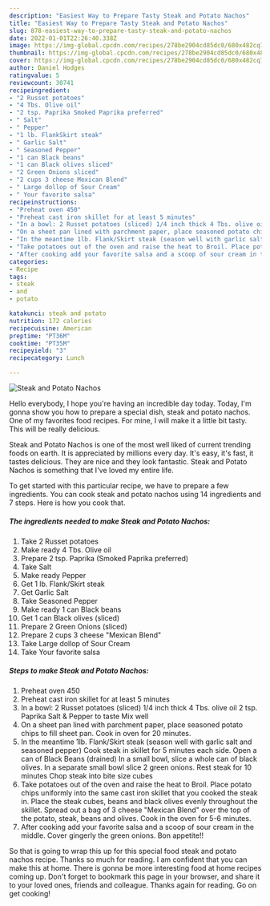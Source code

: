 ```yaml
---
description: "Easiest Way to Prepare Tasty Steak and Potato Nachos"
title: "Easiest Way to Prepare Tasty Steak and Potato Nachos"
slug: 878-easiest-way-to-prepare-tasty-steak-and-potato-nachos
date: 2022-01-01T22:26:40.338Z
image: https://img-global.cpcdn.com/recipes/278be2904cd85dc0/680x482cq70/steak-and-potato-nachos-recipe-main-photo.jpg
thumbnail: https://img-global.cpcdn.com/recipes/278be2904cd85dc0/680x482cq70/steak-and-potato-nachos-recipe-main-photo.jpg
cover: https://img-global.cpcdn.com/recipes/278be2904cd85dc0/680x482cq70/steak-and-potato-nachos-recipe-main-photo.jpg
author: Daniel Hodges
ratingvalue: 5
reviewcount: 30741
recipeingredient:
- "2 Russet potatoes"
- "4 Tbs. Olive oil"
- "2 tsp. Paprika Smoked Paprika preferred"
- " Salt"
- " Pepper"
- "1 lb. FlankSkirt steak"
- " Garlic Salt"
- " Seasoned Pepper"
- "1 can Black beans"
- "1 can Black olives sliced"
- "2 Green Onions sliced"
- "2 cups 3 cheese Mexican Blend"
- " Large dollop of Sour Cream"
- " Your favorite salsa"
recipeinstructions:
- "Preheat oven 450"
- "Preheat cast iron skillet for at least 5 minutes"
- "In a bowl: 2 Russet potatoes (sliced) 1/4 inch thick 4 Tbs. olive oil 2 tsp. Paprika Salt &amp; Pepper to taste Mix well"
- "On a sheet pan lined with parchment paper, place seasoned potato chips to fill sheet pan. Cook in oven for 20 minutes."
- "In the meantime 1lb. Flank/Skirt steak (season well with garlic salt and seasoned pepper) Cook steak in skillet for 5 minutes each side. Open a can of Black Beans (drained) In a small bowl, slice a whole can of black olives. In a separate small bowl slice 2 green onions. Rest steak for 10 minutes Chop steak into bite size cubes"
- "Take potatoes out of the oven and raise the heat to Broil. Place potato chips uniformly into the same cast iron skillet that you cooked the steak in. Place the steak cubes, beans and black olives evenly throughout the skillet. Spread out a bag of 3 cheese &#34;Mexican Blend&#34; over the top of the potato, steak, beans and olives. Cook in the oven for 5-6 minutes."
- "After cooking add your favorite salsa and a scoop of sour cream in the middle. Cover gingerly the green onions. Bon appetite!!"
categories:
- Recipe
tags:
- steak
- and
- potato

katakunci: steak and potato 
nutrition: 172 calories
recipecuisine: American
preptime: "PT36M"
cooktime: "PT35M"
recipeyield: "3"
recipecategory: Lunch

---
```



![Steak and Potato Nachos](https://img-global.cpcdn.com/recipes/278be2904cd85dc0/680x482cq70/steak-and-potato-nachos-recipe-main-photo.jpg)

Hello everybody, I hope you're having an incredible day today. Today, I'm gonna show you how to prepare a special dish, steak and potato nachos. One of my favorites food recipes. For mine, I will make it a little bit tasty. This will be really delicious.



Steak and Potato Nachos is one of the most well liked of current trending foods on earth. It is appreciated by millions every day. It's easy, it's fast, it tastes delicious. They are nice and they look fantastic. Steak and Potato Nachos is something that I've loved my entire life.


To get started with this particular recipe, we have to prepare a few ingredients. You can cook steak and potato nachos using 14 ingredients and 7 steps. Here is how you cook that.

<!--inarticleads1-->

##### The ingredients needed to make Steak and Potato Nachos:

1. Take 2 Russet potatoes
1. Make ready 4 Tbs. Olive oil
1. Prepare 2 tsp. Paprika (Smoked Paprika preferred)
1. Take  Salt
1. Make ready  Pepper
1. Get 1 lb. Flank/Skirt steak
1. Get  Garlic Salt
1. Take  Seasoned Pepper
1. Make ready 1 can Black beans
1. Get 1 can Black olives (sliced)
1. Prepare 2 Green Onions (sliced)
1. Prepare 2 cups 3 cheese &#34;Mexican Blend&#34;
1. Take  Large dollop of Sour Cream
1. Take  Your favorite salsa




<!--inarticleads2-->

##### Steps to make Steak and Potato Nachos:

1. Preheat oven 450
1. Preheat cast iron skillet for at least 5 minutes
1. In a bowl: 2 Russet potatoes (sliced) 1/4 inch thick 4 Tbs. olive oil 2 tsp. Paprika Salt &amp; Pepper to taste Mix well
1. On a sheet pan lined with parchment paper, place seasoned potato chips to fill sheet pan. Cook in oven for 20 minutes.
1. In the meantime 1lb. Flank/Skirt steak (season well with garlic salt and seasoned pepper) Cook steak in skillet for 5 minutes each side. Open a can of Black Beans (drained) In a small bowl, slice a whole can of black olives. In a separate small bowl slice 2 green onions. Rest steak for 10 minutes Chop steak into bite size cubes
1. Take potatoes out of the oven and raise the heat to Broil. Place potato chips uniformly into the same cast iron skillet that you cooked the steak in. Place the steak cubes, beans and black olives evenly throughout the skillet. Spread out a bag of 3 cheese &#34;Mexican Blend&#34; over the top of the potato, steak, beans and olives. Cook in the oven for 5-6 minutes.
1. After cooking add your favorite salsa and a scoop of sour cream in the middle. Cover gingerly the green onions. Bon appetite!!




So that is going to wrap this up for this special food steak and potato nachos recipe. Thanks so much for reading. I am confident that you can make this at home. There is gonna be more interesting food at home recipes coming up. Don't forget to bookmark this page in your browser, and share it to your loved ones, friends and colleague. Thanks again for reading. Go on get cooking!

